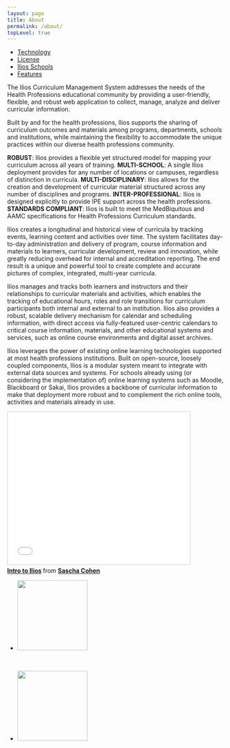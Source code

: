 ```yaml
---
layout: page
title: About
permalink: /about/
topLevel: true
---
```


- [Technology](/technology)
- [License](/license)
- [Ilios Schools](/ilios-schools)
- [Features](/features)

The Ilios Curriculum Management System addresses the needs of the Health Professions educational community by providing a user-friendly, flexible, and robust web application to collect, manage, analyze and deliver curricular information.

Built by and for the health professions, Ilios supports the sharing of curriculum outcomes and materials among programs, departments, schools and institutions, while maintaining the flexibility to accommodate the unique practices within our diverse health professions community.

**ROBUST**: Ilios provides a flexible yet structured model for mapping your curriculum across all years of training.
**MULTI-SCHOOL**: A single Ilios deployment provides for any number of locations or campuses, regardless of distinction in curricula.
**MULTI-DISCIPLINARY**: Ilios allows for the creation and development of curricular material structured across any number of disciplines and programs.
**INTER-PROFESSIONAL**: Ilios is designed explicitly to provide IPE support across the health professions.
**STANDARDS COMPLIANT**: Ilios is built to meet the MedBiquitous and AAMC specifications for Health Professions Curriculum standards.

Ilios creates a longitudinal and historical view of curricula by tracking events, learning content and activities over time. The system facilitates day-to-day administration and delivery of program, course information and materials to learners, curricular development, review and innovation, while greatly reducing overhead for internal and accreditation reporting. The end result is a unique and powerful tool to create complete and accurate pictures of complex, integrated, multi-year curricula.

Ilios manages and tracks both learners and instructors and their relationships to curricular materials and activities, which enables the tracking of educational hours, roles and role transitions for curriculum participants both internal and external to an institution. Ilios also provides a robust, scalable delivery mechanism for calendar and scheduling information, with direct access via fully-featured user-centric calendars to critical course information, materials, and other educational systems and services, such as online course environments and digital asset archives.

Ilios leverages the power of existing online learning technologies supported at most health professions institutions. Built on open-source, loosely coupled components, Ilios is a modular system meant to integrate with external data sources and systems. For schools already using (or considering the implementation of) online learning systems such as Moodle, Blackboard or Sakai, Ilios provides a backbone of curricular information to make that deployment more robust and to complement the rich online tools, activities and materials already in use.

<iframe src="//www.slideshare.net/slideshow/embed_code/key/piMaieXPQ9CFoL" width="425" height="355" frameborder="0" marginwidth="0" marginheight="0" scrolling="no" style="border:1px solid #CCC; border-width:1px; margin-bottom:5px; max-width: 100%;" allowfullscreen> </iframe> <div style="margin-bottom:5px"> <strong> <a href="//www.slideshare.net/saschaben/intro-to-ilios" title="Intro to Ilios" target="_blank">Intro to Ilios</a> </strong> from <strong><a href="//www.slideshare.net/saschaben" target="_blank">Sascha Cohen</a></strong> </div>

<div class="wrapper">
    <div class="footer-col-wrapper">
      <div class="footer-col  footer-col-1">
	<ul class="contact-list">
    	  <li><img src="/media/UCSF_SOM_logo.png" width="163" border="0"></li>
        </ul>
      </div>
      <div class="footer-col  footer-col-2">
        <ul class="social-media-list">
        &nbsp;
        </ul>
      </div>
      <div class="footer-col  footer-col-3">
	<ul class="contact-list">
    	  <li><img src="/media/MEDBIQ-logo.png" width="163" border="0"></li>
        </ul>
      </div>
    </div>
  </div>

